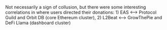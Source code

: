 
Not necessarily a sign of collusion, but there were some interesting correlations in where users directed their donations: 1) EAS <--> Protocol Guild and Orbit DB (core Ethereum cluster), 2) L2Beat <--> GrowThePie and DeFi Llama (dashboard cluster)